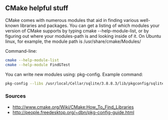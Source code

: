 ## CMake helpful stuff

CMake comes with numerous modules that aid in finding various well-known libraries and packages. You can get a listing of which modules your version of CMake supports by typing cmake --help-module-list, or by figuring out where your modules-path is and looking inside of it. On Ubuntu linux, for example, the module path is /usr/share/cmake/Modules/

Command-line:
```sh
cmake --help-module-list
cmake --help-module FindGTest
```

You can write new modules using: pkg-config. Example command:
```sh
pkg-config --libs /usr/local/Cellar/sqlite/3.8.8.3/lib/pkgconfig/sqlite3.pc
```

### Sources
- http://www.cmake.org/Wiki/CMake:How_To_Find_Libraries
- http://people.freedesktop.org/~dbn/pkg-config-guide.html
